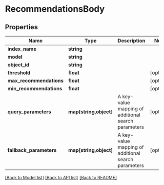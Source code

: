 # RecommendationsBody

## Properties
Name | Type | Description | Notes
------------ | ------------- | ------------- | -------------
**index_name** | **string** |  | 
**model** | **string** |  | 
**object_id** | **string** |  | 
**threshold** | **float** |  | [optional] 
**max_recommendations** | **float** |  | [optional] 
**min_recommendations** | **float** |  | [optional] 
**query_parameters** | **map[string,object]** | A key-value mapping of additional search parameters | [optional] 
**fallback_parameters** | **map[string,object]** | A key-value mapping of additional search parameters | [optional] 

[[Back to Model list]](../../README.md#documentation-for-models) [[Back to API list]](../../README.md#documentation-for-api-endpoints) [[Back to README]](../../README.md)

